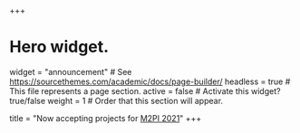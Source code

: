 +++
# Hero widget.
widget = "announcement"  # See https://sourcethemes.com/academic/docs/page-builder/
headless = true  # This file represents a page section.
active = false  # Activate this widget? true/false
weight = 1  # Order that this section will appear.

title = "Now accepting projects for [M2PI 2021](/post/one-pager/)"
+++
